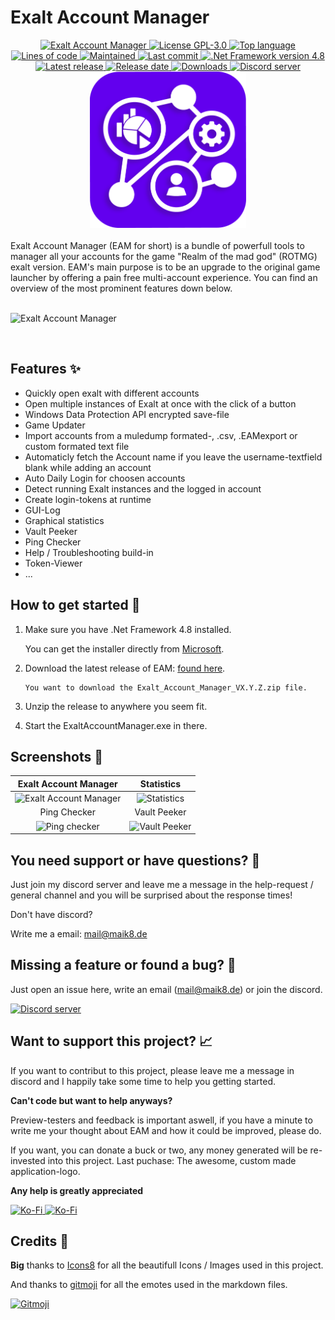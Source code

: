 <!--
  Title: Exalt Account Manager
  Description: An account manager and launcher for the game realm of the mad god (rotmg for short).
  Author: Maik8
  -->

# Exalt Account Manager

<div align="center">
<a href="https://github.com/MaikEight/ExaltAccountManager#:~:text=README.md-,Exalt%20Account%20Manager,-The%20Exalt%20Account" style="display: inline">
  <img
   src="https://img.shields.io/badge/Project-Exalt%20Account%20Manager-violet.svg?style=flat&color=6200EE"
    alt="Exalt Account Manager" />
</a>
<a href="https://github.com/MaikEight/ExaltAccountManager/blob/master/LICENSE" style="display: inline">
  <img
    src="https://img.shields.io/github/license/MaikEight/ExaltAccountManager?label=License"
    alt="License GPL-3.0" />
</a>
<a href="https://github.com/MaikEight/ExaltAccountManager#Languages:~:text=your%20first%20package-,Languages,-C%23" style="display: inline">
  <img
    src="https://img.shields.io/github/languages/top/MaikEight/ExaltAccountManager?label=C%23"
    alt="Top language" />
</a>
<a href="https://github.com/MaikEight/ExaltAccountManager" style="display: inline">
  <img
    src="https://img.shields.io/tokei/lines/github/MaikEight/ExaltAccountManager?color=1A8ACA&label=Total%20lines"
    alt="Lines of code" />
</a>
<a href="https://github.com/MaikEight" style="display: inline">
  <img
    src="https://img.shields.io/maintenance/yes/2023?label=Maintained"
    alt="Maintained" />
</a>
<a href="https://github.com/MaikEight/ExaltAccountManager/commits/master" style="display: inline">
  <img
    src="https://img.shields.io/github/last-commit/MaikEight/ExaltAccountManager?label=Last%20commit"
    alt="Last commit" />
</a>
<a href="https://support.microsoft.com/en-us/topic/microsoft-net-framework-4-8-offline-installer-for-windows-9d23f658-3b97-68ab-d013-aa3c3e7495e0" style="display: inline">
  <img
    src="https://img.shields.io/badge/.Net%20Framework%20Version-4.8.0-violet.svg?style=flat&logo=.NET&logoColor=967fe5&color=512BD4"
    alt=".Net Framework version 4.8" />
</a>
<a href="https://github.com/MaikEight/ExaltAccountManager/releases/latest" style="display: inline">
  <img
    src="https://img.shields.io/github/v/release/MaikEight/ExaltAccountManager?label=Latest%20Release"
    alt="Latest release" />
</a>
<a href="https://github.com/MaikEight/ExaltAccountManager/releases/latest" style="display: inline">
  <img
    src="https://img.shields.io/github/release-date/MaikEight/ExaltAccountManager?label=Release%20date"
    alt="Release date" />
</a>
<a href="https://github.com/MaikEight/ExaltAccountManager/releases/latest" style="display: inline">
  <img
    src="https://img.shields.io/github/downloads/MaikEight/ExaltAccountManager/total?label=Downloads"
    alt="Downloads" />
</a>
<a href="https://discord.gg/VNfxgPqbJ7" style="display: inline">
  <img
    src="https://img.shields.io/discord/870868049333469224?color=5662F6&label=Discord"
    alt="Discord server" />
</a>

<br >
  <img  width="250" height="250" src="https://raw.githubusercontent.com/MaikEight/ExaltAccountManager/master/ExaltAccountManager/Resources/1.png" alt="EAM logo" title="EAM logo">  
</div>

<br >
Exalt Account Manager (EAM for short) is a bundle of powerfull tools to manager all your accounts for the game "Realm of the mad god" (ROTMG) exalt version.
EAM's main purpose is to be an upgrade to the original game launcher by offering a pain free multi-account experience.
You can find an overview of the most prominent features down below.
<br >
<br >

![Exalt Account Manager](https://i.imgur.com/3qLhiLR.png)

<br >

## Features :sparkles:
- Quickly open exalt with different accounts
- Open multiple instances of Exalt at once with the click of a button
- Windows Data Protection API encrypted save-file
- Game Updater
- Import accounts from a muledump formated-, .csv, .EAMexport or custom formated text file
- Automaticly fetch the Account name if you leave the username-textfield blank while adding an account
- Auto Daily Login for choosen accounts
- Detect running Exalt instances and the logged in account
- Create login-tokens at runtime
- GUI-Log
- Graphical statistics
- Vault Peeker
- Ping Checker
- Help / Troubleshooting build-in
- Token-Viewer
- ... 

## How to get started :rocket:

1. Make sure you have .Net Framework 4.8 installed.
   
    You can get the installer directly from [Microsoft](https://support.microsoft.com/en-us/topic/microsoft-net-framework-4-8-offline-installer-for-windows-9d23f658-3b97-68ab-d013-aa3c3e7495e0).
2. Download the latest release of EAM: [found here](https://github.com/MaikEight/ExaltAccountManager/releases/latest).

       You want to download the Exalt_Account_Manager_VX.Y.Z.zip file.
3. Unzip the release to anywhere you seem fit.
4. Start the ExaltAccountManager.exe in there.

## Screenshots :camera_flash:

Exalt Account Manager                                     | Statistics
:--------------------------------------------------------:|:------------------------------------------------:
![Exalt Account Manager](https://i.imgur.com/3qLhiLR.png) | ![Statistics](https://i.imgur.com/ShvWVg9.png) 
Ping Checker                                              | Vault Peeker
![Ping checker](https://i.imgur.com/txUcbFT.gif)          | ![Vault Peeker](https://i.imgur.com/IfFbpMy.png)

## You need support or have questions? :memo:
Just join my discord server and leave me a message in the help-request / general channel and you will be surprised about the response times!

Don't have discord? 

Write me a email: mail@maik8.de

## Missing a feature or found a bug? :bug:
Just open an issue here, write an email (mail@maik8.de) or join the discord.

<a href="https://discord.gg/VNfxgPqbJ7">
  <img
    src="https://img.shields.io/discord/870868049333469224?color=5662F6&label=Discord"
    alt="Discord server"
  />
</a>

## Want to support this project? :chart_with_upwards_trend:
If you want to contribut to this project, please leave me a message in discord and I happily take some time to help you getting started.

<b>Can't code but want to help anyways?</b>

Preview-testers and feedback is important aswell, if you have a minute to write me your thought about EAM and how it could be improved, please do.

If you want, you can donate a buck or two, any money generated will be re-invested into this project.
Last puchase: The awesome, custom made application-logo.

<b>Any help is greatly appreciated</b>

<a href="https://ko-fi.com/maik8">
  <img
    height='48'
    src="https://storage.ko-fi.com/cdn/brandasset/kofi_bg_tag_dark.png"
    alt="Ko-Fi"
  />
</a>

<a href="https://www.buymeacoffee.com/Maik8">
  <img
    height='48'
    src="https://i.imgur.com/tAUkwTQ.png"
    alt="Ko-Fi"
  />
</a>

## Credits :green_heart:

<b>Big</b> thanks to [Icons8](https://icons8.com/icons) for all the beautifull Icons / Images used in this project.

And thanks to [gitmoji](https://gitmoji.dev) for all the emotes used in the markdown files. 

<a href="https://gitmoji.dev">
  <img
    src="https://img.shields.io/badge/gitmoji-%20😜%20😍-FFDD67.svg?style=flat"
    alt="Gitmoji"
  />
</a>

